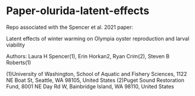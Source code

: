 # Paper-olurida-latent-effects
Repo associated with the Spencer et al. 2021 paper: 

Latent effects of winter warming on Olympia oyster reproduction and larval viability

Authors: Laura H Spencer(1), Erin Horkan2, Ryan Crim(2), Steven B Roberts(1)

(1)University of Washington, School of Aquatic and Fishery Sciences, 1122 NE Boat St, Seattle, WA 98105, United States 
(2)Puget Sound Restoration Fund, 8001 NE Day Rd W, Bainbridge Island, WA 98110, United States 


